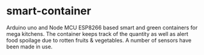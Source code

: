 # smart-container
Arduino uno and Node MCU ESP8266 based smart and green containers for mega kitchens. The container keeps track of the quantity as well as alert food spoilage due to rotten fruits &amp; vegetables. A number of sensors have been made in use. 
